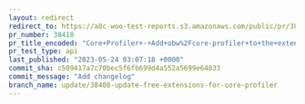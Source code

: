 ```yaml
---
layout: redirect
redirect_to: https://a8c-woo-test-reports.s3.amazonaws.com/public/pr/38418/api/index.html
pr_number: 38418
pr_title_encoded: "Core+Profiler+-+Add+obw%2Fcore-profiler+to+the+extensions+endpoint"
pr_test_type: api
last_published: "2023-05-24 03:07:18 +0000"
commit_sha: c509417a7c70bec5f6fb699d4a552a5699e64033
commit_message: "Add changelog"
branch_name: update/38408-update-free-extensions-for-core-profiler
---
```

